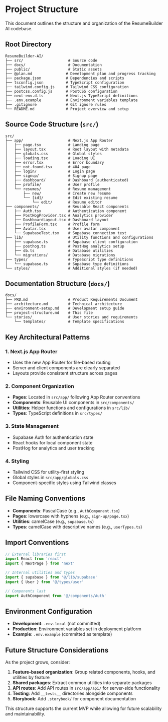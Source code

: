 # Project Structure

This document outlines the structure and organization of the ResumeBuilder AI codebase.

## Root Directory

```
ResumeBuilder-AI/
├── src/                    # Source code
├── docs/                   # Documentation
├── public/                 # Static assets
├── @plan.md               # Development plan and progress tracking
├── package.json           # Dependencies and scripts
├── tsconfig.json          # TypeScript configuration
├── tailwind.config.js     # Tailwind CSS configuration
├── postcss.config.js      # PostCSS configuration
├── next-env.d.ts          # Next.js TypeScript definitions
├── .env.example           # Environment variables template
├── .gitignore             # Git ignore rules
└── README.md              # Project overview and setup
```

## Source Code Structure (`src/`)

```
src/
├── app/                    # Next.js App Router
│   ├── page.tsx            # Landing page
│   ├── layout.tsx          # Root layout with metadata
│   ├── globals.css         # Global styles
│   ├── loading.tsx         # Loading UI
│   ├── error.tsx           # Error boundary
│   ├── not-found.tsx       # 404 page
│   ├── login/              # Login page
│   ├── signup/             # Signup page
│   ├── dashboard/          # Dashboard (authenticated)
│   ├── profile/            # User profile
│   └── resumes/            # Resume management
│       ├── new/            # Create new resume
│       └── [id]/           # Edit existing resume
│           └── edit/       # Resume editor
├── components/             # Reusable React components
│   ├── Auth.tsx            # Authentication component
│   ├── PostHogProvider.tsx # Analytics provider
│   ├── DashboardLayout.tsx # Dashboard layout
│   ├── ProfileForm.tsx     # Profile form
│   ├── Avatar.tsx          # User avatar component
│   └── SupabaseTest.tsx    # Supabase connection test
├── lib/                    # Utility functions and configurations
│   ├── supabase.ts         # Supabase client configuration
│   ├── posthog.ts          # PostHog analytics setup
│   ├── db.ts               # Database utilities
│   └── migrations/         # Database migrations
├── types/                  # TypeScript type definitions
│   └── supabase.ts         # Supabase type definitions
└── styles/                 # Additional styles (if needed)
```

## Documentation Structure (`docs/`)

```
docs/
├── PRD.md                  # Product Requirements Document
├── architecture.md         # Technical architecture
├── environment-setup.md    # Development setup guide
├── project-structure.md    # This file
└── stories/                # User stories and requirements
    └── templates/          # Template specifications
```

## Key Architectural Patterns

### 1. Next.js App Router
- Uses the new App Router for file-based routing
- Server and client components are clearly separated
- Layouts provide consistent structure across pages

### 2. Component Organization
- **Pages**: Located in `src/app/` following App Router conventions
- **Components**: Reusable UI components in `src/components/`
- **Utilities**: Helper functions and configurations in `src/lib/`
- **Types**: TypeScript definitions in `src/types/`

### 3. State Management
- Supabase Auth for authentication state
- React hooks for local component state
- PostHog for analytics and user tracking

### 4. Styling
- Tailwind CSS for utility-first styling
- Global styles in `src/app/globals.css`
- Component-specific styles using Tailwind classes

## File Naming Conventions

- **Components**: PascalCase (e.g., `AuthComponent.tsx`)
- **Pages**: lowercase with hyphens (e.g., `sign-up/page.tsx`)
- **Utilities**: camelCase (e.g., `supabase.ts`)
- **Types**: camelCase with descriptive names (e.g., `userTypes.ts`)

## Import Conventions

```typescript
// External libraries first
import React from 'react'
import { NextPage } from 'next'

// Internal utilities and types
import { supabase } from '@/lib/supabase'
import { User } from '@/types/user'

// Components last
import AuthComponent from '@/components/Auth'
```

## Environment Configuration

- **Development**: `.env.local` (not committed)
- **Production**: Environment variables set in deployment platform
- **Example**: `.env.example` (committed as template)

## Future Structure Considerations

As the project grows, consider:

1. **Feature-based organization**: Group related components, hooks, and utilities by feature
2. **Shared packages**: Extract common utilities into separate packages
3. **API routes**: Add API routes in `src/app/api/` for server-side functionality
4. **Testing**: Add `__tests__` directories alongside components
5. **Storybook**: Add `.storybook/` for component documentation

This structure supports the current MVP while allowing for future scalability and maintainability.